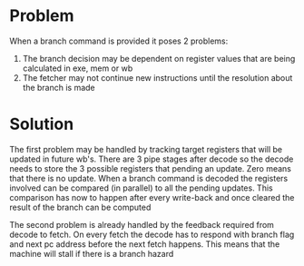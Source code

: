 # Problem #

When a branch command is provided it poses 2 problems:
  1. The branch decision may be dependent on register values that are being calculated in exe, mem or wb
  1. The fetcher may not continue new instructions until the resolution about the branch is made

# Solution #

The first problem may be handled by tracking target registers that will be updated in future wb's. There are 3 pipe stages after decode so the decode needs to store the 3 possible registers that pending an update. Zero means that there is no update.
When a branch command is decoded the registers involved can be compared (in parallel) to all the pending updates. This comparison has now to happen after every write-back and once cleared the result of the branch can be computed

The second problem is already handled by the feedback required from decode to fetch.
On every fetch the decode has to respond with branch flag and next pc address before the next fetch happens. This means that the machine will stall if there is a branch hazard